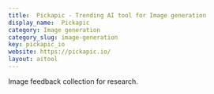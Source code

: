 ```yaml
---
title:  Pickapic - Trending AI tool for Image generation
display_name:  Pickapic
category: Image generation
category_slug: image-generation
key: pickapic_io
website: https://pickapic.io/
layout: aitool
---
```


Image feedback collection for research.
